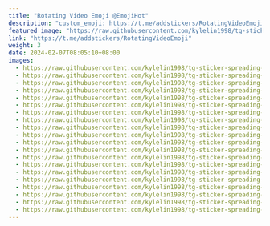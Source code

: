 ```yaml
---
title: "Rotating Video Emoji @EmojiHot"
description: "custom_emoji: https://t.me/addstickers/RotatingVideoEmoji"
featured_image: "https://raw.githubusercontent.com/kylelin1998/tg-sticker-spreading-worldwide-images/main/img/5ed7f635-0732-4d73-aed9-aae88e2d33fb.jpg"
link: "https://t.me/addstickers/RotatingVideoEmoji"
weight: 3
date: 2024-02-07T08:05:10+08:00
images:
  - https://raw.githubusercontent.com/kylelin1998/tg-sticker-spreading-worldwide-images/main/img/5ed7f635-0732-4d73-aed9-aae88e2d33fb.jpg
  - https://raw.githubusercontent.com/kylelin1998/tg-sticker-spreading-worldwide-images/main/img/87afa9a3-6c7f-4c52-b37f-5ae167bff15b.jpg
  - https://raw.githubusercontent.com/kylelin1998/tg-sticker-spreading-worldwide-images/main/img/01539836-65dc-4301-86e1-d8db882b5528.jpg
  - https://raw.githubusercontent.com/kylelin1998/tg-sticker-spreading-worldwide-images/main/img/cb36d776-de1a-4f82-9fb0-a33ddd196944.jpg
  - https://raw.githubusercontent.com/kylelin1998/tg-sticker-spreading-worldwide-images/main/img/535c5754-53e8-42d9-a46c-27221ba9289c.jpg
  - https://raw.githubusercontent.com/kylelin1998/tg-sticker-spreading-worldwide-images/main/img/1fb336b5-620e-4a82-a09b-fcd7a3385ad2.jpg
  - https://raw.githubusercontent.com/kylelin1998/tg-sticker-spreading-worldwide-images/main/img/5803c51c-5d2b-4227-aa48-0ec0f58ffe7e.jpg
  - https://raw.githubusercontent.com/kylelin1998/tg-sticker-spreading-worldwide-images/main/img/c17ff5e9-c6fc-4e23-a855-cd769805e3cb.jpg
  - https://raw.githubusercontent.com/kylelin1998/tg-sticker-spreading-worldwide-images/main/img/d92d2ec5-94db-4a16-83f4-c370e75473a6.jpg
  - https://raw.githubusercontent.com/kylelin1998/tg-sticker-spreading-worldwide-images/main/img/b28b1c91-2bf0-4e80-b21b-2830d61ad544.jpg
  - https://raw.githubusercontent.com/kylelin1998/tg-sticker-spreading-worldwide-images/main/img/1b884418-d05a-49b6-b9b1-62e73ae359c1.jpg
  - https://raw.githubusercontent.com/kylelin1998/tg-sticker-spreading-worldwide-images/main/img/da5282eb-bcdd-4f76-a9fc-ff76c82b6475.jpg
  - https://raw.githubusercontent.com/kylelin1998/tg-sticker-spreading-worldwide-images/main/img/1c86e435-8efa-4b55-b297-54acb01bd85e.jpg
  - https://raw.githubusercontent.com/kylelin1998/tg-sticker-spreading-worldwide-images/main/img/37b0d04b-c10e-46d5-a98c-e5c04d574a75.jpg
  - https://raw.githubusercontent.com/kylelin1998/tg-sticker-spreading-worldwide-images/main/img/d443c540-a010-4df9-b61b-b32a76b83c8d.jpg
  - https://raw.githubusercontent.com/kylelin1998/tg-sticker-spreading-worldwide-images/main/img/be979812-1c44-41d9-8459-2c3f2df968e4.jpg
  - https://raw.githubusercontent.com/kylelin1998/tg-sticker-spreading-worldwide-images/main/img/144ce2a1-ad9c-419e-837d-b350dfed379b.jpg
  - https://raw.githubusercontent.com/kylelin1998/tg-sticker-spreading-worldwide-images/main/img/265cf78d-8dd3-4e90-b80e-daa2a1b7d256.jpg
  - https://raw.githubusercontent.com/kylelin1998/tg-sticker-spreading-worldwide-images/main/img/69e15b26-b1dc-4016-bb18-42307308f9d0.jpg
  - https://raw.githubusercontent.com/kylelin1998/tg-sticker-spreading-worldwide-images/main/img/4d5a685a-1d97-4f65-8bef-bbad6e213111.jpg
---
```

